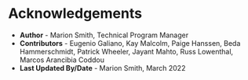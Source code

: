 # Acknowledgements

* **Author** - Marion Smith, Technical Program Manager
* **Contributors** -  Eugenio Galiano, Kay Malcolm, Paige Hanssen, Beda Hammerschmidt, Patrick Wheeler, Jayant  Mahto, Russ Lowenthal, Marcos Arancibia Coddou
* **Last Updated By/Date** - Marion Smith, March 2022

